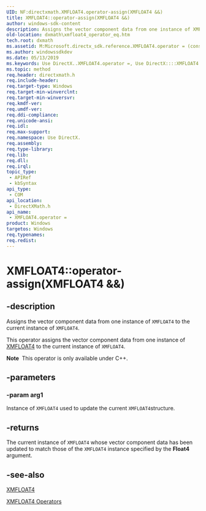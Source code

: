 ```yaml
---
UID: NF:directxmath.XMFLOAT4.operator-assign(XMFLOAT4 &&)
title: XMFLOAT4::operator-assign(XMFLOAT4 &&)
author: windows-sdk-content
description: Assigns the vector component data from one instance of XMFLOAT4 to the current instance of XMFLOAT4.
old-location: dxmath\xmfloat4_operator_eq.htm
tech.root: dxmath
ms.assetid: M:Microsoft.directx_sdk.reference.XMFLOAT4.operator = (const XMFLOAT4)
ms.author: windowssdkdev
ms.date: 05/13/2019
ms.keywords: Use DirectX..XMFLOAT4.operator =, Use DirectX::::XMFLOAT4::operator =, XMFLOAT4 structure [DirectX Math Support APIs],operator = method, XMFLOAT4.operator =, XMFLOAT4.operator-assign(XMFLOAT4 &&), XMFLOAT4.operator=, XMFLOAT4::operator-assign(XMFLOAT4 &&), XMFLOAT4::operator=, dxmath.xmfloat4_operator_eq, operator = method [DirectX Math Support APIs], operator = method [DirectX Math Support APIs],XMFLOAT4 structure, operator=
ms.topic: method
req.header: directxmath.h
req.include-header: 
req.target-type: Windows
req.target-min-winverclnt: 
req.target-min-winversvr: 
req.kmdf-ver: 
req.umdf-ver: 
req.ddi-compliance: 
req.unicode-ansi: 
req.idl: 
req.max-support: 
req.namespace: Use DirectX.
req.assembly: 
req.type-library: 
req.lib: 
req.dll: 
req.irql: 
topic_type:
 - APIRef
 - kbSyntax
api_type:
 - COM
api_location:
 - DirectXMath.h
api_name:
 - XMFLOAT4.operator =
product: Windows
targetos: Windows
req.typenames: 
req.redist: 
---
```


# XMFLOAT4::operator-assign(XMFLOAT4 &&)

## -description

Assigns the vector component data from one instance of <code>XMFLOAT4</code> to the current instance of <code>XMFLOAT4</code>.

This operator assigns the vector component data from one instance of <a href="https://msdn.microsoft.com/2af4929b-9e44-4229-916e-d7d8eae07306">XMFLOAT4</a> to the current instance of <code>XMFLOAT4</code>.

<div class="alert"><b>Note</b>  This operator is only available under C++.</div>

## -parameters

### -param arg1

Instance of <code>XMFLOAT4</code> used to update the current <code>XMFLOAT4</code>structure.

## -returns

The current instance of <code>XMFLOAT4</code> whose vector component data has been updated to match those of the <code>XMFLOAT4</code> instance specified by the <b>Float4</b> argument.

## -see-also

<a href="https://msdn.microsoft.com/2af4929b-9e44-4229-916e-d7d8eae07306">XMFLOAT4</a>

<a href="https://msdn.microsoft.com/edbc8450-b5a2-476a-bbe8-b66676552607">XMFLOAT4 Operators</a>
